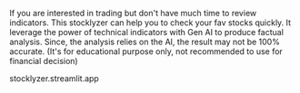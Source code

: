 If you are interested in trading but don't have much time to review indicators.
This stocklyzer can help you to check your fav stocks quickly.
It leverage the power of technical indicators with Gen AI to produce factual analysis.
Since, the analysis relies on the AI, the result may not be 100% accurate.
(It's for educational purpose only, not recommended to use for financial decision)

stocklyzer.streamlit.app
